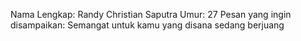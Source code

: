 Nama Lengkap: Randy Christian Saputra 
Umur: 27 
Pesan yang ingin disampaikan: Semangat untuk kamu yang disana sedang berjuang
